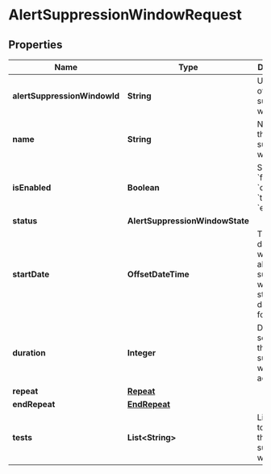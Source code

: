 

# AlertSuppressionWindowRequest


## Properties

| Name | Type | Description | Notes |
|------------ | ------------- | ------------- | -------------|
|**alertSuppressionWindowId** | **String** | Unique ID of the alert suppression window. |  [optional] [readonly] |
|**name** | **String** | Name of the alert suppression window. |  [optional] |
|**isEnabled** | **Boolean** | Set to &#x60;false&#x60; for &#x60;disabled&#x60;, &#x60;true&#x60; for &#x60;enabled&#x60;. |  [optional] |
|**status** | **AlertSuppressionWindowState** |  |  [optional] |
|**startDate** | **OffsetDateTime** | The date/time when the alert suppression window starts (ISO date-time format). |  [optional] |
|**duration** | **Integer** | Duration in seconds the suppression window is active. |  [optional] |
|**repeat** | [**Repeat**](Repeat.md) |  |  [optional] |
|**endRepeat** | [**EndRepeat**](EndRepeat.md) |  |  [optional] |
|**tests** | **List&lt;String&gt;** | List of tests to assign to the alert suppression window. |  [optional] |



